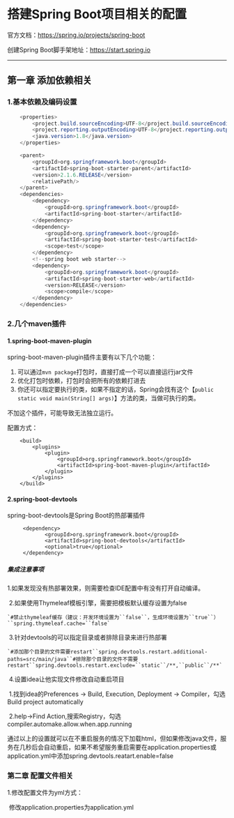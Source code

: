 # 搭建Spring Boot项目相关的配置

官方文档：https://spring.io/projects/spring-boot

创建Spring Boot脚手架地址：https://start.spring.io

------

## 第一章 添加依赖相关

### 1.基本依赖及编码设置

```java
	<properties>
		<project.build.sourceEncoding>UTF-8</project.build.sourceEncoding>
		<project.reporting.outputEncoding>UTF-8</project.reporting.outputEncoding>
		<java.version>1.8</java.version>
	</properties>

	<parent>
		<groupId>org.springframework.boot</groupId>
		<artifactId>spring-boot-starter-parent</artifactId>
		<version>2.1.6.RELEASE</version>
		<relativePath/>
	</parent>
	<dependencies>
		<dependency>
			<groupId>org.springframework.boot</groupId>
			<artifactId>spring-boot-starter</artifactId>
		</dependency>
		<dependency>
			<groupId>org.springframework.boot</groupId>
			<artifactId>spring-boot-starter-test</artifactId>
			<scope>test</scope>
		</dependency>
		<!--spring boot web starter-->
		<dependency>
			<groupId>org.springframework.boot</groupId>
			<artifactId>spring-boot-starter-web</artifactId>
			<version>RELEASE</version>
			<scope>compile</scope>
		</dependency>
	</dependencies>
```

### 2.几个maven插件

#### 1.spring-boot-maven-plugin

spring-boot-maven-plugin插件主要有以下几个功能：

1. 可以通过`mvn package`打包时，直接打成一个可以直接运行jar文件
2. 优化打包时依赖，打包时会把所有的依赖打进去
3. 你还可以指定要执行的类，如果不指定的话，Spring会找有这个【`public static void main(String[] args)`】方法的类，当做可执行的类。

不加这个插件，可能导致无法独立运行。

配置方式：

```
	<build>
		<plugins>
			<plugin>
				<groupId>org.springframework.boot</groupId>
				<artifactId>spring-boot-maven-plugin</artifactId>
			</plugin>
		</plugins>
	</build>
```

#### 2.spring-boot-devtools

spring-boot-devtools是Spring Boot的热部署插件

```
     <dependency>
            <groupId>org.springframework.boot</groupId>
            <artifactId>spring-boot-devtools</artifactId>
            <optional>true</optional>
     </dependency>
```

##### **集成注意事项**

​	1.如果发现没有热部署效果，则需要检查IDE配置中有没有打开自动编译。

​	2.如果使用Thymeleaf模板引擎，需要把模板默认缓存设置为false

```
`#禁止thymeleaf缓存（建议：开发环境设置为``false``，生成环境设置为``true``）``spring.thymeleaf.cache=``false`
```

​	3.针对devtools的可以指定目录或者排除目录来进行热部署

```
`#添加那个目录的文件需要restart``spring.devtools.restart.additional-paths=src/main/java``#排除那个目录的文件不需要restart``spring.devtools.restart.exclude=``static``/**,``public``/**`
```

​	4.设置idea让他实现文件修改自动重启项目

​		1.找到idea的Preferences -> Build, Execution, Deployment -> Compiler，勾选Build project automatically

​		2.help->Find Action,搜索Registry，勾选compiler.automake.allow.when.app.running

​		通过以上的设置就可以在不重启服务的情况下加载html，但如果修改java文件，服务在几秒后会自动重启，如果不希望服务重启需要在application.properties或application.yml中添加spring.devtools.reatart.enable=false

### 第二章 配置文件相关

1.修改配置文件为yml方式：

​	修改application.properties为application.yml

